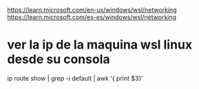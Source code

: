 https://learn.microsoft.com/en-us/windows/wsl/networking
https://learn.microsoft.com/es-es/windows/wsl/networking

# ver la ip de la maquina wsl linux desde su consola
ip route show | grep -i default | awk '{ print $3}'